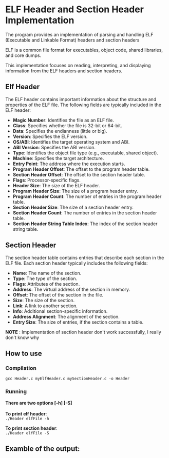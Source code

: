 # ELF Header and Section Header Implementation
The program provides an implementation of parsing and handling ELF (Executable and Linkable Format) headers and section headers

ELF is a common file format for executables, object code, shared libraries, and core dumps. 

This implementation focuses on reading, interpreting, and displaying information from the ELF headers and section headers.

## Elf Header
The ELF header contains important information about the structure and properties of the ELF file. The following fields are typically included in the ELF header:

* **Magic Number**: Identifies the file as an ELF file.
* **Class**: Specifies whether the file is 32-bit or 64-bit.
* **Data**: Specifies the endianness (little or big).
* **Version**: Specifies the ELF version.
* **OS/ABI**: Identifies the target operating system and ABI.
* **ABI Version**: Specifies the ABI version.
* **Type**: Identifies the object file type (e.g., executable, shared object).
* **Machine**: Specifies the target architecture.
* **Entry Point**: The address where the execution starts.
* **Program Header Offset**: The offset to the program header table.
* **Section Header Offset**: The offset to the section header table.
* **Flags**: Processor-specific flags.
* **Header Size**: The size of the ELF header.
* **Program Header Size**: The size of a program header entry.
* **Program Header Count**: The number of entries in the program header table.
* **Section Header Size**: The size of a section header entry.
* **Section Header Count**: The number of entries in the section header table.
* **Section Header String Table Index**: The index of the section header string table.

## Section Header
The section header table contains entries that describe each section in the ELF file. Each section header typically includes the following fields:

* **Name**: The name of the section.
* **Type**: The type of the section.
* **Flags**: Attributes of the section.
* **Address**: The virtual address of the section in memory.
* **Offset**: The offset of the section in the file.
* **Size**: The size of the section.
* **Link**: A link to another section.
* **Info**: Additional section-specific information.
* **Address Alignment**: The alignment of the section.
* **Entry Size**: The size of entries, if the section contains a table.

**NOTE** : Implementation of section header don't work successfully, I really don't know why

## How to use  
 
### Compilation 
`gcc Header.c myElfHeader.c mySectionHeader.c -o Header` 
 
### Running 
**There are two options [-h] [-S]** <BR> <BR>
**To print elf header**: <BR>
`./Header elfFile -h`<BR>

**To print section header**: <BR>
`./Header elfFile -S`<BR>

## Examble of the output:
<img src="">